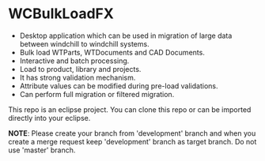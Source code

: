 # WCBulkLoadFX
- Desktop application which can be used in migration of large data between windchill to windchill systems.
- Bulk load WTParts, WTDocuments and CAD Documents.
- Interactive and batch processing.
- Load to product, library and projects.
- It has strong validation mechanism.
- Attribute values can be modified during pre-load validations.
- Can perform full migration or filtered migration.

This repo is an eclipse project. You can clone this repo or can be imported directly into your eclipse.

**NOTE**: Please create your branch from 'development' branch and when you create a merge request keep 'development' branch as target branch. Do not use 'master' branch.
